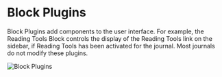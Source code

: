 # Block Plugins

Block Plugins add components to the user interface. For example, the Reading Tools Block controls the display of the Reading Tools link on the sidebar, if Reading Tools has been activated for the journal. Most journals do not modify these plugins.

![Block Plugins](images/chapter5/plugin_blocks.png)

